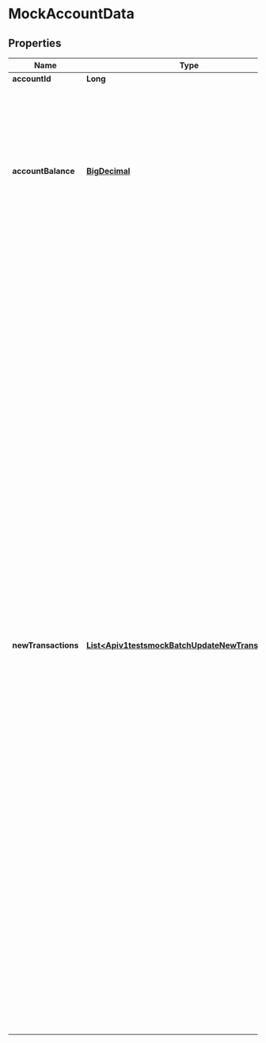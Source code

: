 
# MockAccountData

## Properties
Name | Type | Description | Notes
------------ | ------------- | ------------- | -------------
**accountId** | **Long** | Account identifier | 
**accountBalance** | [**BigDecimal**](BigDecimal.md) | The balance that this account should be set to. Note that when the balance does not add up to the current balance plus the sum of the transactions you pass in the &#39;newTransactions&#39; field, finAPI will fix the balance deviation with the insertion of a &#39;Zwischensaldo&#39; transaction. | 
**newTransactions** | [**List&lt;Apiv1testsmockBatchUpdateNewTransactions&gt;**](Apiv1testsmockBatchUpdateNewTransactions.md) | New transactions that should be imported into the account (maximum 1000 transactions at once). Please make sure that the value you pass in the &#39;accountBalance&#39; field equals the current account balance plus the sum of the new transactions that you pass here, otherwise finAPI will detect a deviation in the balance and fix it with the insertion of a &#39;Zwischensaldo&#39; transaction. Please also note that it is not guaranteed that all transactions that you pass here will actually get imported. More specifically, finAPI will ignore any transactions whose booking date is prior to the booking date of the latest currently existing transactions minus 10 days (which is the &#39;update window&#39; that finAPI uses when importing new transactions). Also, finAPI will ignore any transactions that are considered duplicates of already existing transactions within the update window. This is the case for instance when you try to import a new transaction with the same booking date and same amount as an already existing transaction. In such cases, you might get a &#39;Zwischensaldo&#39; transaction too, as your given balance might not add up to the transactions that will exist in the account after the update. |  [optional]



